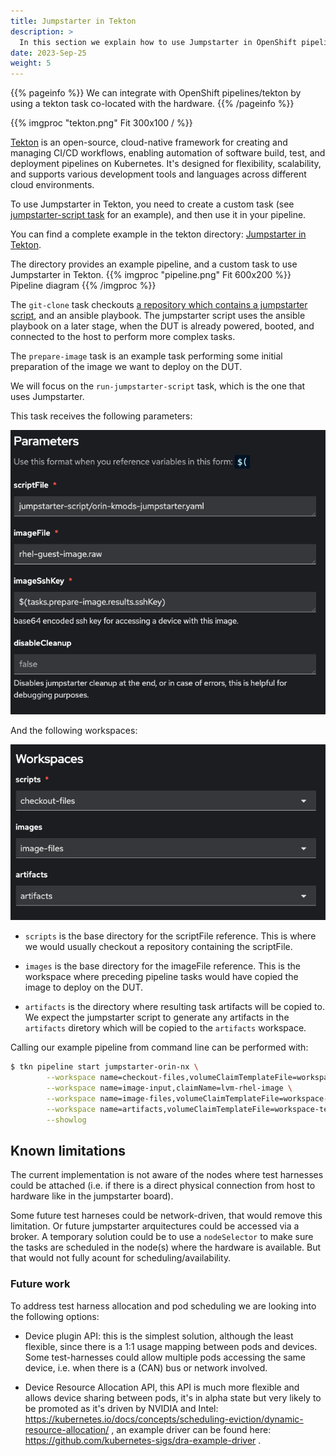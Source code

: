 ```yaml
---
title: Jumpstarter in Tekton
description: >
  In this section we explain how to use Jumpstarter in OpenShift pipelines.
date: 2023-Sep-25
weight: 5
---
```


{{% pageinfo %}}
We can integrate with OpenShift pipelines/tekton by using a tekton task co-located with the hardware.
{{% /pageinfo %}}

{{% imgproc "tekton.png" Fit 300x100 / %}}

[Tekton](https://tekton.dev/) is an open-source, cloud-native framework for creating and managing CI/CD workflows, enabling automation of software build, test, and deployment pipelines on Kubernetes. It's designed for flexibility, scalability, and supports various development tools and languages across different cloud environments.

To use Jumpstarter in Tekton, you need to create a custom task (see [jumpstarter-script task](https://github.com/redhat-et/jumpstarter/blob/main/tekton/pipelines/task-jumpstarter-script.yaml) for an example), and then use it in your pipeline.

You can find a complete example in the tekton directory: [Jumpstarter in Tekton](https://github.com/redhat-et/jumpstarter/tree/main/tekton).

The directory provides an example pipeline, and a custom task to use Jumpstarter in Tekton.
{{% imgproc "pipeline.png" Fit 600x200 %}}
Pipeline diagram
{{% /imgproc %}}

The `git-clone` task checkouts [a repository which contains a jumpstarter script](https://github.com/mangelajo/jumpstarter-on-tekton/tree/main/jumpstarter-script), and an ansible
playbook. The jumpstarter script uses the ansible playbook on a later stage, when the
DUT is already powered, booted, and connected to the host to perform more complex tasks.

The `prepare-image` task is an example task performing some initial preparation of the image
we want to deploy on the DUT.

We will focus on the `run-jumpstarter-script` task, which is the one that uses Jumpstarter.

This task receives the following parameters:

![Run script parameters](run-script-parameters.png)

And the following workspaces:

![Run script workspaces](run-script-workspaces.png)

* `scripts` is the base directory for the scriptFile reference. This is where we would usually
  checkout a repository containing the scriptFile.

* `images` is the base directory for the imageFile reference. This is the workspace where
  preceding pipeline tasks would have copied the image to deploy on the DUT.

* `artifacts` is the directory where resulting task artifacts will be copied to. We expect
  the jumpstarter script to generate any artifacts in the `artifacts` diretory which will be copied to the `artifacts` workspace.


Calling our example pipeline from command line can be performed with:

```bash
$ tkn pipeline start jumpstarter-orin-nx \
	    --workspace name=checkout-files,volumeClaimTemplateFile=workspace-template.yaml \
       	--workspace name=image-input,claimName=lvm-rhel-image \
      	--workspace name=image-files,volumeClaimTemplateFile=workspace-templates/image-workspace-template.yaml \
       	--workspace name=artifacts,volumeClaimTemplateFile=workspace-templates/workspace-template.yaml \
       	--showlog
```
## Known limitations
The current implementation is not aware of the nodes where test harnesses could be attached (i.e. if there is a direct physical connection from host to hardware like in the jumpstarter board).

Some future test harneses could be network-driven, that would remove this limitation. Or future jumpstarter arquitectures could be accessed via a broker. A temporary solution
could be to use a `nodeSelector` to make sure the tasks are scheduled in the node(s) where
the hardware is available. But that would not fully acount for scheduling/availability.

### Future work
To address test harness allocation and pod scheduling we are looking into the following options:

 * Device plugin API: this is the simplest solution, although the least flexible, since there
   is a 1:1 usage mapping between pods and devices. Some test-harnesses could allow multiple
   pods accessing the same device, i.e. when there is a (CAN) bus or network involved.

 * Device Resource Allocation API, this API is much more flexible and allows device sharing between pods, it's in alpha state but very likely to be promoted as it's driven by NVIDIA and Intel: https://kubernetes.io/docs/concepts/scheduling-eviction/dynamic-resource-allocation/ , an example driver can be found here: https://github.com/kubernetes-sigs/dra-example-driver .